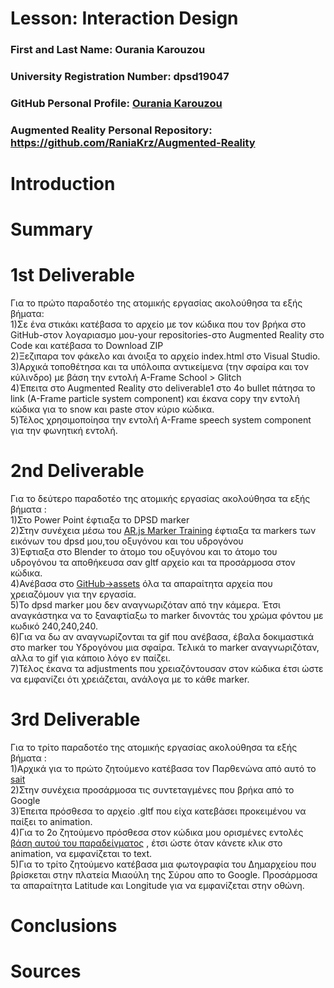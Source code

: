 # Lesson: Interaction Design

### First and Last Name: Ourania Karouzou
### University Registration Number: dpsd19047
### GitHub Personal Profile: [Ourania Karouzou](https://github.com/RaniaKrz)
### Augmented Reality Personal Repository: https://github.com/RaniaKrz/Augmented-Reality

# Introduction

# Summary


# 1st Deliverable
Για το πρώτο παραδοτέο της ατομικής εργασίας ακολούθησα τα εξής βήματα: 
<br>1)Σε ένα στικάκι κατέβασα το αρχείο με τον κώδικα που τον βρήκα στο GitHub-στον λογαριασμο μου-your repositories-στο Augmented Reality στο Code και κατέβασα το Download ZIP
<br>2)Ξεζιπαρα τον φάκελο και άνοιξα το αρχείο index.html στο Visual Studio. 
<br>3)Αρχικά τοποθέτησα και τα υπόλοιπα αντικείμενα (την σφαίρα και τον κύλινδρο) με βάση την εντολή A-Frame School > Glitch
<br>4)Έπειτα στο Augmented Reality στο deliverable1 στο 4ο bullet πάτησα το link (A-Frame particle system component) και έκανα copy την εντολή κώδικα για το snow και paste στον κύριο κώδικα. 
<br>5)Τέλος χρησιμοποίησα την εντολή A-Frame speech system component για την φωνητική εντολή.

# 2nd Deliverable
Για το δεύτερο παραδοτέο της ατομικής εργασίας ακολούθησα τα εξής βήματα : 
<br>1)Στο Power Point έφτιαξα το DPSD marker 
<br>2)Στην συνέχεια μέσω του [AR.js Marker Training](https://jeromeetienne.github.io/AR.js/three.js/examples/marker-training/examples/generator.html) έφτιαξα τα markers των εικόνων του dpsd μου,του οξυγόνου και του υδρογόνου 
<br>3)Έφτιαξα στο Blender το άτομο του οξυγόνου και το άτομο του υδρογόνου τα αποθήκευσα σαν gltf αρχείο και τα προσάρμοσα στον κώδικα.
<br>4)Ανέβασα στο [GitHub->assets](https://github.com/RaniaKrz/Augmented-Reality/tree/main/marker_based/assets) όλα τα απαραίτητα αρχεία που χρειαζόμουν για την εργασία.
<br>5)Το dpsd marker μου δεν αναγνωριζόταν από την κάμερα. Έτσι αναγκάστηκα να το ξαναφτίαξω το marker δινοντάς του χρώμα φόντου με κωδικό 240,240,240.
<br>6)Για να δω αν αναγνωρίζονται τα gif που ανέβασα, έβαλα δοκιμαστικά στο marker του Υδρογόνου μια σφαίρα. Τελικά το marker αναγνωριζόταν, αλλα το gif για κάποιο λόγο εν παίζει.
<br>7)Τέλος έκανα τα adjustments που χρειαζόντουσαν στον κώδικα έτσι ώστε να εμφανίζει ότι χρειάζεται, ανάλογα με το κάθε marker.

# 3rd Deliverable
Για το τρίτο παραδοτέο της ατομικής εργασίας ακολούθησα τα εξής βήματα :
<br>1)Αρχικά για το πρώτο ζητούμενο κατέβασα τον Παρθενώνα από αυτό το  [sait](https://sketchfab.com/tags/eiffeltower) 
<br>2)Στην συνέχεια προσάρμοσα τις συντεταγμένες που βρήκα από το Google 
<br>3)Έπειτα πρόσθεσα το αρχείο .gltf που είχα κατεβάσει προκειμένου να παίξει το animation.
<br>4)Για το 2ο ζητούμενο πρόσθεσα στον κώδικα μου ορισμένες εντολές [βάση αυτού του παραδείγματος](https://glitch.com/edit/#!/salty-partner-1?path=index.html%3A11%3A21) , έτσι ώστε όταν κάνετε κλικ στο animation, να εμφανίζεται το text.
<br>5)Για το τρίτο ζητούμενο κατέβασα μια φωτογραφία του Δημαρχείου που βρίσκεται στην πλατεία Μιαούλη της Σύρου απο το Google. 
Προσάρμοσα τα απαραίτητα Latitude και Longitude για να εμφανίζεται στην οθώνη.
# Conclusions


# Sources
